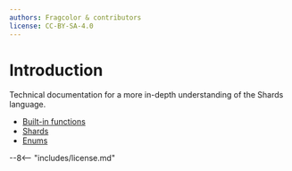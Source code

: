 ```yaml
---
authors: Fragcolor & contributors
license: CC-BY-SA-4.0
---
```


# Introduction

Technical documentation for a more in-depth understanding of the Shards language.

- [Built-in functions](./functions/)
- [Shards](./shards/)
- [Enums](./enums/)

--8<-- "includes/license.md"
